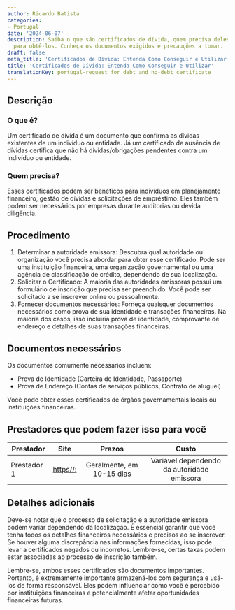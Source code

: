 ```yaml
---
author: Ricardo Batista
categories:
- Portugal
date: '2024-06-07'
description: Saiba o que são certificados de dívida, quem precisa deles e o processo
  para obtê-los. Conheça os documentos exigidos e precauções a tomar.
draft: false
meta_title: 'Certificados de Dívida: Entenda Como Conseguir e Utilizar'
title: 'Certificados de Dívida: Entenda Como Conseguir e Utilizar'
translationKey: portugal-request_for_debt_and_no-debt_certificate
---
```



## Descrição
### O que é?
Um certificado de dívida é um documento que confirma as dívidas existentes de um indivíduo ou entidade. Já um certificado de ausência de dívidas certifica que não há dívidas/obrigações pendentes contra um indivíduo ou entidade.

### Quem precisa?
Esses certificados podem ser benéficos para indivíduos em planejamento financeiro, gestão de dívidas e solicitações de empréstimo. Eles também podem ser necessários por empresas durante auditorias ou devida diligência.

## Procedimento
1. Determinar a autoridade emissora: Descubra qual autoridade ou organização você precisa abordar para obter esse certificado. Pode ser uma instituição financeira, uma organização governamental ou uma agência de classificação de crédito, dependendo de sua localização.
2. Solicitar o Certificado: A maioria das autoridades emissoras possui um formulário de inscrição que precisa ser preenchido. Você pode ser solicitado a se inscrever online ou pessoalmente.
3. Fornecer documentos necessários: Forneça quaisquer documentos necessários como prova de sua identidade e transações financeiras. Na maioria dos casos, isso incluiria prova de identidade, comprovante de endereço e detalhes de suas transações financeiras.

## Documentos necessários
Os documentos comumente necessários incluem:
- Prova de Identidade (Carteira de Identidade, Passaporte)
- Prova de Endereço (Contas de serviços públicos, Contrato de aluguel)

Você pode obter esses certificados de órgãos governamentais locais ou instituições financeiras.

## Prestadores que podem fazer isso para você

| Prestador        |     Site     |     Prazos    |       Custo      |
| --------------- | --------------- |  :-------------: | :-------------: |
| Prestador 1      |      [https//:](https://example.com)         |      Geralmente, em 10-15 dias      |        Variável dependendo da autoridade emissora       |

## Detalhes adicionais
Deve-se notar que o processo de solicitação e a autoridade emissora podem variar dependendo da localização. É essencial garantir que você tenha todos os detalhes financeiros necessários e precisos ao se inscrever. Se houver alguma discrepância nas informações fornecidas, isso pode levar a certificados negados ou incorretos. Lembre-se, certas taxas podem estar associadas ao processo de inscrição também.

Lembre-se, ambos esses certificados são documentos importantes. Portanto, é extremamente importante armazená-los com segurança e usá-los de forma responsável. Eles podem influenciar como você é percebido por instituições financeiras e potencialmente afetar oportunidades financeiras futuras.
